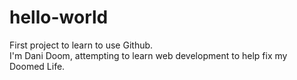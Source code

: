 # hello-world
First project to learn to use Github.</br>
I'm Dani Doom, attempting to learn web development to help fix my Doomed Life.
